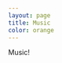 ```yaml
---
layout: page
title: Music
color: orange
---
```



<p class="message">
  Music!
  <audio src="/music_files/20180206/New Morning Sun.mp3" preload="auto" />
</p>


